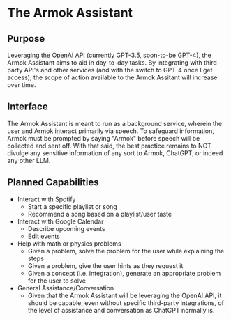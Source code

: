 # The Armok Assistant

## Purpose
Leveraging the OpenAI API (currently GPT-3.5, soon-to-be GPT-4), the Armok Assistant aims to aid in day-to-day tasks. By integrating with third-party API's and other services (and with the switch to GPT-4 once I get access), the scope of action available to the Armok Assitant will increase over time.

## Interface
The Armok Assistant is meant to run as a background service, wherein the user and Armok interact primarily via speech. To safeguard information, Armok must be prompted by saying "Armok" before speech will be collected and sent off. With that said, the best practice remains to NOT divulge any sensitive information of any sort to Armok, ChatGPT, or indeed any other LLM.

## Planned Capabilities
* Interact with Spotify
    * Start a specific playlist or song
    * Recommend a song based on a playlist/user taste
* Interact with Google Calendar
    * Describe upcoming events
    * Edit events
* Help with math or physics problems
    * Given a problem, solve the problem for the user while explaining the steps
    * Given a problem, give the user hints as they request it
    * Given a concept (i.e. integration), generate an appropriate problem for the user to solve
* General Assistance/Conversation
    * Given that the Armok Assistant will be leveraging the OpenAI API, it should be capable, even without specific third-party integrations, of the level of assistance and conversation as ChatGPT normally is.